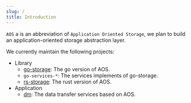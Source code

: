 ```yaml
---
slug: /
title: Introduction
---
```


`AOS` a is an abbreviation of `Application Oriented Storage`, we plan to build an application-oriented storage abstraction layer.

We currently maintain the following projects:

- Library
    - [go-storage](https://github.com/aos-dev/go-storage): The go version of AOS.
    - `go-services-*`: The services implements of go-storage.
    - [rs-storage](https://github.com/aos-dev/rs-storage): The rust version of AOS.
- Application
    - [dm](https://github.com/aos-dev/dm/): The data transfer services based on AOS.